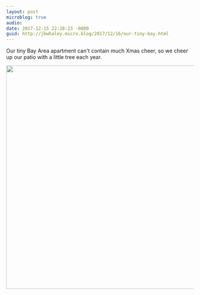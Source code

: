 ```yaml
---
layout: post
microblog: true
audio: 
date: 2017-12-15 22:28:23 -0800
guid: http://jbwhaley.micro.blog/2017/12/16/our-tiny-bay.html
---
```

Our tiny Bay Area apartment can't contain much Xmas cheer, so we cheer up our patio with a little tree each year.

<img src="http://www.jarrodwhaley.com/uploads/2017/d38fa433f1.jpg" width="600" height="600" />

